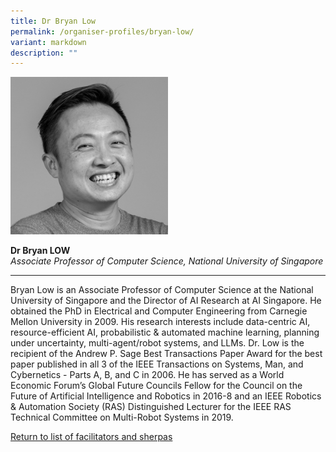 ```yaml
---
title: Dr Bryan Low
permalink: /organiser-profiles/bryan-low/
variant: markdown
description: ""
---
```

<div style="width:50%"><img src="/images/People/bryan_low.jpeg" alt="Dr Bryan Low"></div>

**Dr Bryan LOW**<br>*Associate Professor of Computer Science, National University of Singapore*<br>

---

Bryan Low is an Associate Professor of Computer Science at the National University of Singapore and the Director of AI Research at AI Singapore. He obtained the PhD in Electrical and Computer Engineering from Carnegie Mellon University in 2009. His research interests include data-centric AI, resource-efficient AI, probabilistic &amp; automated machine learning, planning under uncertainty, multi-agent/robot systems, and LLMs. Dr. Low is the recipient of the Andrew P. Sage Best Transactions Paper Award for the best paper published in all 3 of the IEEE Transactions on Systems, Man, and Cybernetics - Parts A, B, and C in 2006. He has served as a World Economic Forum’s Global Future Councils Fellow for the Council on the Future of Artificial Intelligence and Robotics in 2016-8 and an IEEE Robotics &amp; Automation Society (RAS) Distinguished Lecturer for the IEEE RAS Technical Committee on Multi-Robot Systems in 2019.


[Return to list of facilitators and sherpas](/facilitators-sherpas)